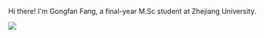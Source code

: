 Hi there! I'm Gongfan Fang, a final-year M.Sc student at Zhejiang University.

<img src="https://github-readme-stats.vercel.app/api?username=VainF&theme=dark&bg_color=fff&title_color=444444&text_color=444444"></img>
